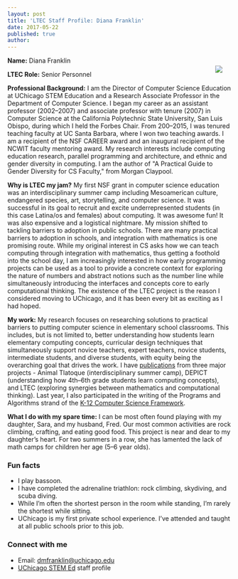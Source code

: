```yaml
---
layout: post
title: 'LTEC Staff Profile: Diana Franklin'
date: 2017-05-22
published: true
author:
---
```

 <img src="http://everydaycomputing.org/static/img/portfolio/DianaCropped.jpg" style="float:right;padding:20px;">

**Name:** Diana Franklin

**LTEC Role:**  Senior Personnel

**Professional Background:**  I am the Director of Computer Science Education at UChicago STEM Education and a Research Associate Professor in the Department of Computer Science. I began my career as an assistant professor (2002–2007) and associate professor with tenure (2007) in Computer Science at the California Polytechnic State University, San Luis Obispo, during which I held the Forbes Chair.  From 200–2015, I was tenured teaching faculty at UC Santa Barbara, where I won two teaching awards.  I am a recipient of the NSF CAREER award and an inaugural recipient of the NCWIT faculty mentoring award. My research interests include computing education research, parallel programming and architecture, and ethnic and gender diversity in computing.  I am the author of "A Practical Guide to Gender Diversity for CS Faculty," from Morgan Claypool.


<!--excerpt-->

**Why is LTEC my jam?** My first NSF grant in computer science education was an interdisciplinary summer camp including Mesoamerican culture, endangered species, art, storytelling, and computer science. It was successful in its goal to recruit and excite underrepresented students (in this case Latina/os and females) about computing. It was awesome fun! It was also expensive and a logistical nightmare. My mission shifted to tackling barriers to adoption in public schools.  There are many practical barriers to adoption in schools, and integration with mathematics is one promising route. While my original interest in CS asks how we can teach computing through integration with mathematics, thus getting a foothold into the school day, I am increasingly interested in how early programming projects can be used as a tool to provide a concrete context for exploring the nature of numbers and abstract notions such as the number line while simultaneously introducing the interfaces and concepts core to early computational thinking. The existence of the LTEC project is the reason I considered moving to UChicago, and it has been every bit as exciting as I had hoped.


**My work:** My research focuses on researching solutions to practical barriers to putting computer science in elementary school classrooms. This includes, but is not limited to, better understanding how students learn elementary computing concepts, curricular design techniques that simultaneously support novice teachers, expert teachers, novice students, intermediate students, and diverse students, with equity being the overarching goal that drives the work. I have [publications](http://people.cs.uchicago.edu/~dmfranklin/papers/index.html) from three major projects - Animal Tlatoque (interdisciplinary summer camp), DEPICT (understanding how 4th–6th grade students learn computing concepts), and LTEC (exploring synergies between mathematics and computational thinking). Last year, I also participated in the writing of the Programs and Algorithms strand of the [K-12 Computer Science Framework](https://k12cs.org/).


**What I do with my spare time:**  I can be most often found playing with my daughter, Sara, and my husband, Fred. Our most common activities are rock climbing, crafting, and eating good food. This project is near and dear to my daughter’s heart. For two summers in a row, she has lamented the lack of math camps for children her age (5–6 year olds).


### Fun facts ###
* I play bassoon.
* I have completed the adrenaline triathlon: rock climbing, skydiving, and scuba diving.
* While I’m often the shortest person in the room while standing, I’m rarely the shortest while sitting.
* UChicago is my first private school experience. I’ve attended and taught at all public schools prior to this job.


### Connect with me ###
* Email: dmfranklin@uchicago.edu
* [UChicago STEM Ed](http://stemeducation.uchicago.edu/staff/diana-franklin/) staff profile
